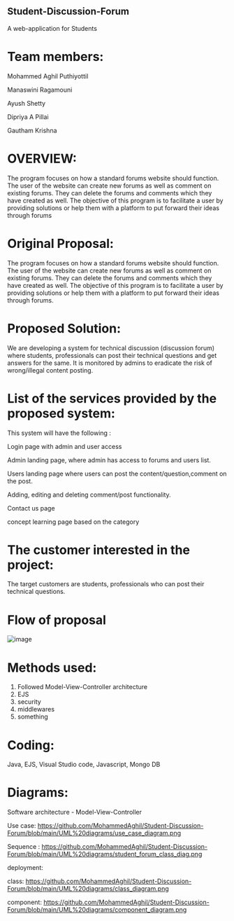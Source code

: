 ## Student-Discussion-Forum
A web-application for Students
# Team members:
Mohammed Aghil Puthiyottil

Manaswini Ragamouni

Ayush Shetty

Dipriya A Pillai

Gautham Krishna
# OVERVIEW:
The program focuses on how a standard forums website should function. The user of the website can create new forums as well as comment on existing forums. They can delete the forums and comments which they have created as well. The objective of this program is to facilitate a user by providing solutions or help them with a platform to put forward their ideas through forums
# Original Proposal:
The program focuses on how a standard forums website should function. The user of the website can create new forums as well as comment on existing forums. They can delete the forums and comments which they have created as well. The objective of this program is to facilitate a user by providing solutions or help them with a platform to put forward their ideas through forums.
#  Proposed Solution:
We are developing a system for technical discussion (discussion forum) where students, professionals can post their technical questions and get answers for the same. It is monitored by admins to eradicate the risk of wrong/illegal content posting.
# List of the services provided by the proposed system:
This system will have the following :

Login page with admin and user access

Admin landing page, where admin has access to forums and users list.

Users landing page where users can post the content/question,comment on the post.

Adding, editing and deleting comment/post functionality.

Contact us page

concept learning page based on the category

# The customer interested in the project:
The target customers are students, professionals who can post their technical questions.

# Flow of proposal
![image](https://user-images.githubusercontent.com/40575189/143917041-6d130538-aa46-4baf-9888-db223e839e14.png)

# Methods used:
1) Followed Model-View-Controller architecture
2) EJS
3) security
4) middlewares
5) something

# Coding:
 Java, EJS, Visual Studio code, Javascript, Mongo DB
 
# Diagrams:
Software architecture - Model-View-Controller

Use case: https://github.com/MohammedAghil/Student-Discussion-Forum/blob/main/UML%20diagrams/use_case_diagram.png 

Sequence : https://github.com/MohammedAghil/Student-Discussion-Forum/blob/main/UML%20diagrams/student_forum_class_diag.png 

deployment: 

class: https://github.com/MohammedAghil/Student-Discussion-Forum/blob/main/UML%20diagrams/class_diagram.png 

component: https://github.com/MohammedAghil/Student-Discussion-Forum/blob/main/UML%20diagrams/component_diagram.png 
 

 









